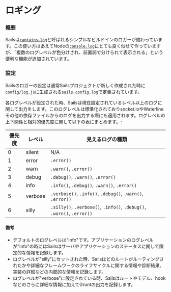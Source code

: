 # ロギング

### 概要
Sailsは[`captains-log`](https://github.com/balderdashy/captains-log)と呼ばれるシンプルなビルドインのロガーが備わっています。この使い方はあえてNodeの[`console.log`](http://nodejs.org/api/stdio.html)にとても良く似せて作っていますが、「複数のログレベルが色分けされ、前置詞で分けられて表示される」という便利な機能が追加されています。

### 設定
Sailsのロガーの設定は通常Sailsプロジェクトが新しく作成された時に[`config/log.js`](http://beta.sailsjs.org/#/documentation/anatomy/myApp/config/log.js.html)に生成される[`sails.config.log`](http://beta.sailsjs.org/#/documentation/reference/sails.config/sails.config.log.html)で定義されています。

各ログレベルが設定された時、Sailsは現在設定されているレベル以上のログに関して出力をします。このログレベルは標準化されておりsocket.ioやWaterlineその他の依存ファイルからのログを出力する際にも適用されます。ログレベルの上下関係と相対的優先度に関して以下の表にまとめます。:

| 優先度 | レベル     | 見えるログの種類   |
|----------|-----------|-------------------|
| 0        | silent    | N/A
| 1        | error     | `.error()`            |
| 2        | warn      | `.warn()`, `.error()` |
| 3        | debug     | `.debug()`, `.warn()`, `.error()` |
| 4        | info      | `.info()`, `.debug()`, `.warn()`, `.error()` |
| 5        | verbose   | `.verbose()`, `.info()`, `.debug()`, `.warn()`, `.error()` |
| 6        | silly     | `.silly()`, `.verbose()`, `.info()`, `.debug()`, `.warn()`, `.error()` |


#### 備考
+ デフォルトのログレベルは"info"です。アプリケーションのログレベルが"info"の時にはSailsはサーバやアプリケーションのステータスに関して限定的な情報を記録します。
+ ログレベルが"silly"にセットされた時、Sailsはどのルートがルーティングされたかや詳細なフレームワークのライフサイクルに関する情報や診断結果、実装の詳細などの内部的な情報を記録します。
+ ログレベルが"verbose"に設定されている時、Sailsはルートやモデル、hookなどのさらに詳細な情報に加えてGruntの出力を記録します。


<docmeta name="uniqueID" value="Logging277763">
<docmeta name="displayName" value="Logging">

